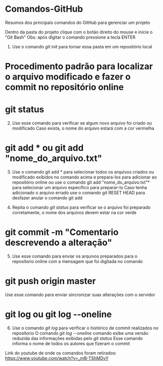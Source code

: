 # Comandos-GitHub
Resumos dos principais comandos do GitHub para gerenciar um projeto



Dentro da pasta do projeto clique com o botão direito do mouse e inicie o "Git Bash"
Obs: após digitar o comando pressione a tecla ENTER

1) Use o comando *git init* para tornar essa pasta em um repositório local

# Procedimento padrão para localizar o arquivo modificado e fazer o commit no repositório online

# git status
2) Use esse comando para verificar se algum novo arquivo foi criado ou modificado
Caso exista, o nome do arquivo estará com a cor vermelha

# git add * ou git add "nome_do_arquivo.txt"

3) Use o comando git add * para selecionar todos os arquivos criados ou modificado exibidos no comando acima e prepara-los para adicionar ao repositório online
ou use o comando git add "nome_do_arquivo.txt"* para selecionar um arquivo específico para preparar-lo
Caso tenha adicionado o arquivo errado use o comando git RESET HEAD para desfazer anular o comando git add

4) Repita o comando *git status* para verificar se o arquivo foi preparado corretamente, o nome dos arquivos devem estar na cor verde

# git commit -m "Comentario descrevendo a alteração"
5) Use esse comando para enviar os arquivos preparados para o reposítorio online com a mensagem que foi digitada no comando

# git push origin master
Use esse comando para enviar sincronizar suas alterações com o servidor

# git log ou git log --oneline
6) Use o comando *git log* para verificar o histórico de commit realizados no reposítorio
O comando *git log --oneline* comando exibe uma versão reduzida das informações exibidas pelo *git status*
Esse comando informa o nome de todos os autores que fizeram o commit

Link do youtube de onde os comandos foram retirados: https://www.youtube.com/watch?v=_mB-TShMDvY
